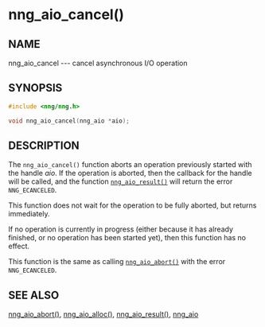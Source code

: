 # nng_aio_cancel()

## NAME

nng_aio_cancel --- cancel asynchronous I/O operation

## SYNOPSIS

```c
#include <nng/nng.h>

void nng_aio_cancel(nng_aio *aio);
```

## DESCRIPTION

The `nng_aio_cancel()` function aborts an operation previously started
with the handle _aio_.
If the operation is aborted, then the callback
for the handle will be called, and the function
[`nng_aio_result()`](nng_aio_result.md) will return the error `NNG_ECANCELED`.

This function does not wait for the operation to be fully aborted, but
returns immediately.

If no operation is currently in progress (either because it has already
finished, or no operation has been started yet), then this function
has no effect.

This function is the same as calling
[`nng_aio_abort()`](nng_aio_abort.md) with the error `NNG_ECANCELED`.

## SEE ALSO

[nng_aio_abort()](nng_aio_abort.md),
[nng_aio_alloc()](nng_aio_alloc.md),
[nng_aio_result()](nng_aio_result.md),
[nng_aio](nng_aio.md)
